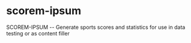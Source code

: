 # scorem-ipsum
SCOREM-IPSUM -- Generate sports scores and statistics for use in data testing or as content filler
